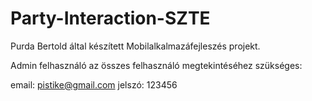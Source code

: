 # Party-Interaction-SZTE

Purda Bertold által készített Mobilalkalmazáfejleszés projekt.

Admin felhasználó az összes felhasználó megtekintéséhez szükséges:

email: pistike@gmail.com
jelszó: 123456
